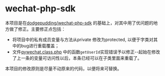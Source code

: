 wechat-php-sdk
==============

本项目是在[dodgepudding/wechat-php-sdk](https://github.com/dodgepudding/wechat-php-sdk)
的基础上，对其中用了优问题的地方做了修正。主要修正点包括：

- 将项目中的私有成员变量与方法从private 修改为protected, 以便于字类对其中的bug进行重载覆盖；
- 文件[qywechat.class.php](https://github.com/robinmin/wechat-php-sdk/qywechat.class.php)
中的函数`getUserId`实现错误予以修正--起始在修改了上一条的变量可访问性以后，本条已经可以在子类里面来重载了。

本项目的修改原则是尽量不动原来的代码，以便将来可替换。

